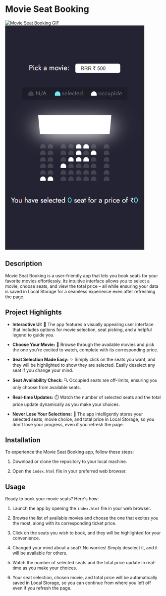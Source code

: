 # Movie Seat Booking

![Movie Seat Booking GIF](https://user-images.githubusercontent.com/1016143/187770506-39e896ca-5495-4695-94c9-6976a4ef0445.gif)![Movie Seat Booking](app.png)

## Description

Movie Seat Booking is a user-friendly app that lets you book seats for your favorite movies effortlessly. Its intuitive interface allows you to select a movie, choose seats, and view the total price – all while ensuring your data is saved in Local Storage for a seamless experience even after refreshing the page.



## Project Highlights

- **Interactive UI:** 🎉 The app features a visually appealing user interface that includes options for movie selection, seat picking, and a helpful legend to guide you.

- **Choose Your Movie:** 🍿 Browse through the available movies and pick the one you're excited to watch, complete with its corresponding price.

- **Seat Selection Made Easy:** ✨ Simply click on the seats you want, and they will be highlighted to show they are selected. Easily deselect any seat if you change your mind.

- **Seat Availability Check:** 🔍 Occupied seats are off-limits, ensuring you only choose from available seats.

- **Real-time Updates:** ⏱️ Watch the number of selected seats and the total price update dynamically as you make your choices.

- **Never Lose Your Selections:** 💾 The app intelligently stores your selected seats, movie choice, and total price in Local Storage, so you don't lose your progress, even if you refresh the page.

## Installation

To experience the Movie Seat Booking app, follow these steps:

1. Download or clone the repository to your local machine.

2. Open the `index.html` file in your preferred web browser.

## Usage

Ready to book your movie seats? Here's how:

1. Launch the app by opening the `index.html` file in your web browser.

2. Browse the list of available movies and choose the one that excites you the most, along with its corresponding ticket price.

3. Click on the seats you wish to book, and they will be highlighted for your convenience.

4. Changed your mind about a seat? No worries! Simply deselect it, and it will be available for others.

5. Watch the number of selected seats and the total price update in real-time as you make your choices.

6. Your seat selection, chosen movie, and total price will be automatically saved in Local Storage, so you can continue from where you left off even if you refresh the page.

